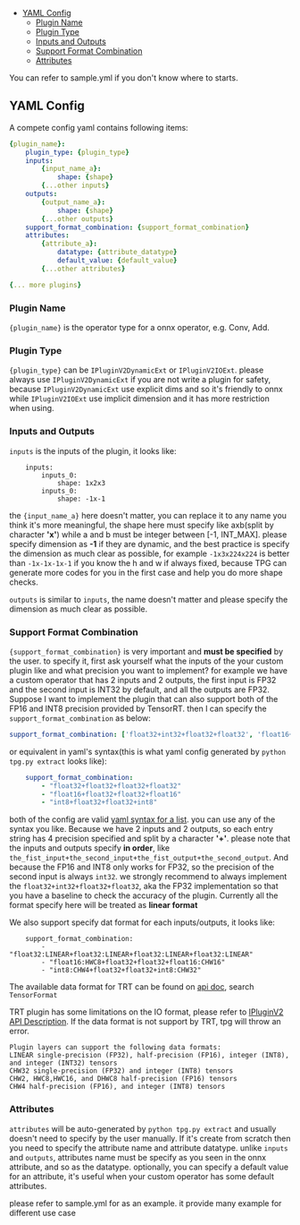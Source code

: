 - [YAML Config](#yaml-config)
  - [Plugin Name](#plugin-name)
  - [Plugin Type](#plugin-type)
  - [Inputs and Outputs](#inputs-and-outputs)
  - [Support Format Combination](#support-format-combination)
  - [Attributes](#attributes)

You can refer to sample.yml if you don't know where to starts.

## YAML Config

A compete config yaml contains following items:

```yaml
{plugin_name}:
    plugin_type: {plugin_type}
    inputs:
        {input_name_a}:
            shape: {shape}
        {...other inputs}
    outputs:
        {output_name_a}:
            shape: {shape}
        {...other outputs}
    support_format_combination: {support_format_combination}
    attributes:
        {attribute_a}:
            datatype: {attribute_datatype}
            default_value: {default_value}
        {...other attributes}

{... more plugins}
```

### Plugin Name

`{plugin_name}` is the operator type for a onnx operator, e.g. Conv, Add.

### Plugin Type

`{plugin_type}` can be `IPluginV2DynamicExt` or `IPluginV2IOExt`. please always use `IPluginV2DynamicExt` if you are not write a plugin for safety, because `IPluginV2DynamicExt` use explicit dims and so it's friendly to onnx while `IPluginV2IOExt` use implicit dimension and it has more restriction when using.

### Inputs and Outputs

`inputs` is the inputs of the plugin, it looks like:
```
    inputs:
        inputs_0:
            shape: 1x2x3
        inputs_0:
            shape: -1x-1
```
the `{input_name_a}` here doesn't matter, you can replace it to any name you think it's more meaningful, the shape here must specify like axb(split by character **'x'**) while a and b must be integer between [-1, INT_MAX]. please specify dimension as **-1** if they are dynamic, and the best practice is specify the dimension as much clear as possible, for example `-1x3x224x224` is better than `-1x-1x-1x-1` if you know the h and w if always fixed, because TPG can generate more codes for you in the first case and help you do more shape checks.

`outputs` is similar to `inputs`, the name doesn't matter and please specify the dimension as much clear as possible.

### Support Format Combination

`{support_format_combination}` is very important and **must be specified** by the user. to specify it, first ask yourself what the inputs of the your custom plugin like and what precision you want to implement? for example we have a custom operator that has 2 inputs and 2 outputs, the first input is FP32 and the second input is INT32 by default, and all the outputs are FP32. Suppose I want to implement the plugin that can also support both of the FP16 and INT8 precision provided by TensorRT. then I can specify the `support_format_combination` as below:
```yaml
support_format_combination: ['float32+int32+float32+float32', 'float16+int32+float16+float16', 'int8+int32+int8+int8']
```
or equivalent in yaml's syntax(this is what yaml config generated by `python tpg.py extract` looks like):
```yaml
    support_format_combination:
        - "float32+float32+float32+float32"
        - "float16+float32+float32+float16"
        - "int8+float32+float32+int8"
```
both of the config are valid [yaml syntax for a list](https://yaml.org/). you can use any of the syntax you like. Because we have 2 inputs and 2 outputs, so each entry string has 4 precision specified and split by a character **'+'**. please note that the inputs and outputs specify **in order**, like `the_fist_input+the_second_input+the_fist_output+the_second_output`. And because the FP16 and INT8 only works for FP32, so the precision of the second input is always `int32`. we strongly recommend to always implement the `float32+int32+float32+float32`, aka the FP32 implementation so that you have a baseline to check the accuracy of the plugin. Currently all the format specify here will be treated as **linear format**

We also support specify dat format for each inputs/outputs, it looks like:
```
    support_format_combination:
        - "float32:LINEAR+float32:LINEAR+float32:LINEAR+float32:LINEAR"
        - "float16:HWC8+float32+float32+float16:CHW16"
        - "int8:CHW4+float32+float32+int8:CHW32"
```

The available data format for TRT can be found on [api doc](https://docs.nvidia.com/deeplearning/tensorrt/api/c_api/namespacenvinfer1.html), search `TensorFormat`

TRT plugin has some limitations on the IO format, please refer to [IPluginV2 API Description](https://docs.nvidia.com/deeplearning/tensorrt/developer-guide/index.html#ipluginv2). If the data format is not support by TRT, tpg will throw an error.

```
Plugin layers can support the following data formats:
LINEAR single-precision (FP32), half-precision (FP16), integer (INT8), and integer (INT32) tensors
CHW32 single-precision (FP32) and integer (INT8) tensors
CHW2, HWC8,HWC16, and DHWC8 half-precision (FP16) tensors
CHW4 half-precision (FP16), and integer (INT8) tensors
```

### Attributes

`attributes` will be auto-generated by `python tpg.py extract` and usually doesn't need to specify by the user manually. If it's create from scratch then you need to specify the attribute name and attribute datatype. unlike `inputs` and `outputs`, attributes name must be specify as you seen in the onnx attribute, and so as the datatype. optionally, you can specify a default value for an attribute, it's useful when your custom operator has some default attributes.

please refer to sample.yml for as an example. it provide many example for different use case